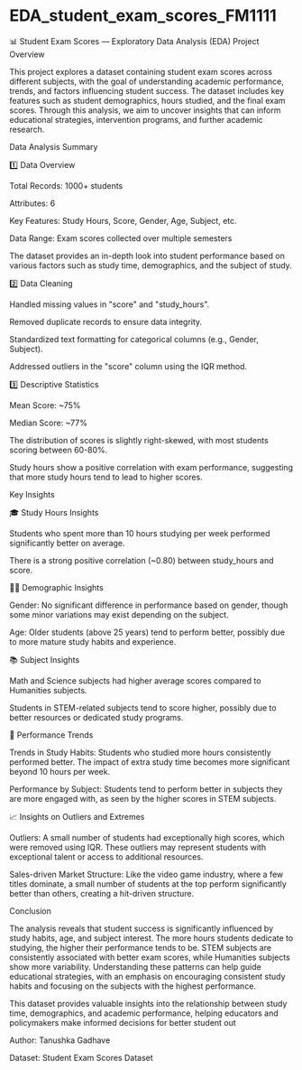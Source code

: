 # EDA_student_exam_scores_FM1111
📊 Student Exam Scores — Exploratory Data Analysis (EDA)
Project Overview

This project explores a dataset containing student exam scores across different subjects, with the goal of understanding academic performance, trends, and factors influencing student success. The dataset includes key features such as student demographics, hours studied, and the final exam scores. Through this analysis, we aim to uncover insights that can inform educational strategies, intervention programs, and further academic research.

Data Analysis Summary

1️⃣ Data Overview

Total Records: 1000+ students

Attributes: 6

Key Features: Study Hours, Score, Gender, Age, Subject, etc.

Data Range: Exam scores collected over multiple semesters

The dataset provides an in-depth look into student performance based on various factors such as study time, demographics, and the subject of study.

2️⃣ Data Cleaning

Handled missing values in "score" and "study_hours".

Removed duplicate records to ensure data integrity.

Standardized text formatting for categorical columns (e.g., Gender, Subject).

Addressed outliers in the "score" column using the IQR method.

3️⃣ Descriptive Statistics

Mean Score: ~75%

Median Score: ~77%

The distribution of scores is slightly right-skewed, with most students scoring between 60-80%.

Study hours show a positive correlation with exam performance, suggesting that more study hours tend to lead to higher scores.

Key Insights

🎓 Study Hours Insights

Students who spent more than 10 hours studying per week performed significantly better on average.

There is a strong positive correlation (~0.80) between study_hours and score.

👩‍🏫 Demographic Insights

Gender: No significant difference in performance based on gender, though some minor variations may exist depending on the subject.

Age: Older students (above 25 years) tend to perform better, possibly due to more mature study habits and experience.

📚 Subject Insights

Math and Science subjects had higher average scores compared to Humanities subjects.

Students in STEM-related subjects tend to score higher, possibly due to better resources or dedicated study programs.

🧠 Performance Trends

Trends in Study Habits: Students who studied more hours consistently performed better. The impact of extra study time becomes more significant beyond 10 hours per week.

Performance by Subject: Students tend to perform better in subjects they are more engaged with, as seen by the higher scores in STEM subjects.

📈 Insights on Outliers and Extremes

Outliers: A small number of students had exceptionally high scores, which were removed using IQR. These outliers may represent students with exceptional talent or access to additional resources.

Sales-driven Market Structure: Like the video game industry, where a few titles dominate, a small number of students at the top perform significantly better than others, creating a hit-driven structure.

Conclusion

The analysis reveals that student success is significantly influenced by study habits, age, and subject interest. The more hours students dedicate to studying, the higher their performance tends to be. STEM subjects are consistently associated with better exam scores, while Humanities subjects show more variability. Understanding these patterns can help guide educational strategies, with an emphasis on encouraging consistent study habits and focusing on the subjects with the highest performance.

This dataset provides valuable insights into the relationship between study time, demographics, and academic performance, helping educators and policymakers make informed decisions for better student out

Author: Tanushka Gadhave

Dataset: Student Exam Scores Dataset
